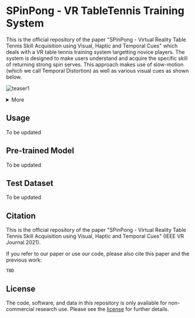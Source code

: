 # SPinPong - VR TableTennis Training System

This is the official repository of the paper "SPinPong - Virtual Reality Table Tennis Skill Acquisition using Visual, Haptic and Temporal Cues" which deals with a VR table tennis training system targetting novice players. The system is designed to make users understand and acquire the specific skill of returning strong spin serves. This approach makes use of slow-motion (which we call Temporal Distortion) as well as various visual cues as shown below.

![teaser1](https://github.com/koikelab-team/SPinPong/blob/master/fig/teaser1.GIF?raw=true)
<details>
  <summary>More</summary>

![teaser2](https://github.com/koikelab-team/SPinPong/blob/master/fig/teaser2.GIF?raw=true)
![teaser3](https://github.com/koikelab-team/SPinPong/blob/master/fig/teaser3.GIF?raw=true)
</details>


## Usage
To be updated

## Pre-trained Model
To be updated

## Test Dataset
To be updated

## Citation

This is the official repository of the paper "SPinPong - Virtual Reality Table Tennis Skill Acquisition using Visual, Haptic and Temporal Cues" (IEEE VR Journal 2021).

If you refer to our paper or use our code, please also cite this paper and the previous work:
```
TBD
```

## License
The code, software, and data in this repository is only available for non-commercial research use. Please see the [license](https://github.com/koikelab-team/SPinPong/blob/master/LICENSE) for further details.
